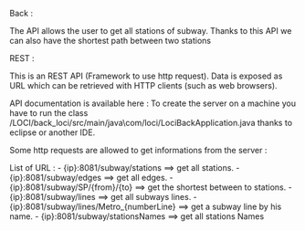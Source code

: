 Back :

The API allows the user to get all stations of subway. Thanks to this API we can also have the shortest path between two stations

REST : 

This is an REST API (Framework to use http request). Data is exposed as URL which can be retrieved with HTTP clients (such as web browsers).


API documentation is available here :
To create the server on a machine you have to run the class /LOCI/back_loci/src/main/java\com/loci/LociBackApplication.java thanks to eclipse or another IDE.


Some http requests are allowed to get informations from the server :

List of URL : 
	- {ip}:8081/subway/stations  					==> get all stations.
	- {ip}:8081/subway/edges     					==> get all edges.
	- {ip}:8081/subway/SP/{from}/{to}				==> get the shortest between to stations.
	- {ip}:8081/subway/lines						==> get all subways lines. 
	- {ip}:8081/subway/lines/Metro_{numberLine}		==> get a subway line by his name.
	- {ip}:8081/subway/stationsNames				==> get all stations Names

